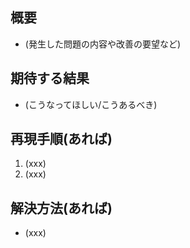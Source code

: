 ## 概要
- (発生した問題の内容や改善の要望など)

## 期待する結果
- (こうなってほしい/こうあるべき)

## 再現手順(あれば)
1. (xxx)
2. (xxx)

## 解決方法(あれば)
- (xxx)

